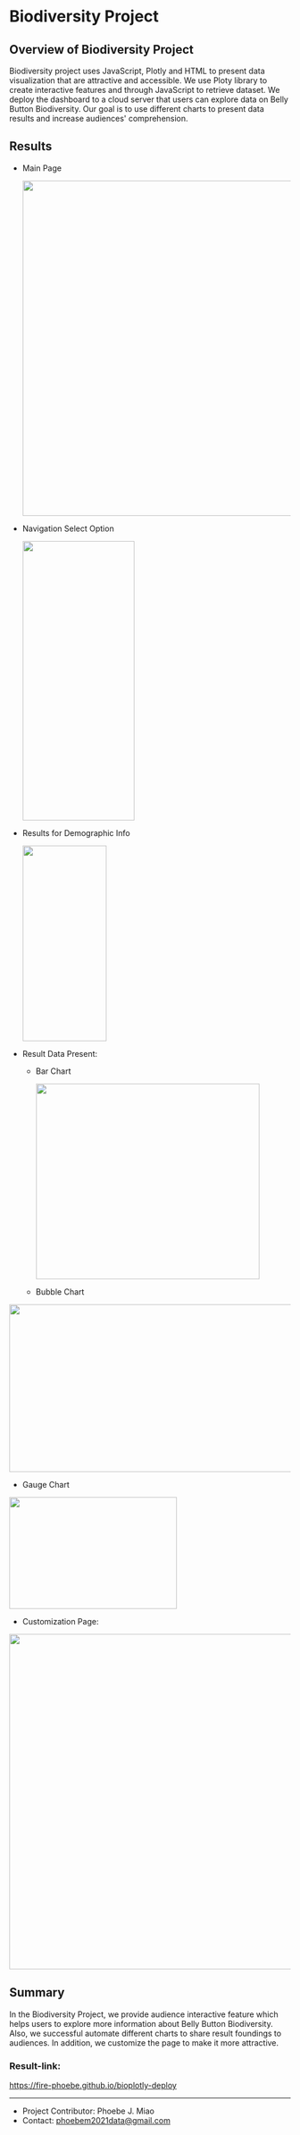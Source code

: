 # Biodiversity Project
## Overview of Biodiversity Project
Biodiversity project uses JavaScript, Plotly and HTML to present data visualization that are attractive and accessible. We use Ploty library to create interactive features and through JavaScript to retrieve dataset. We deploy the dashboard to a cloud server that users can explore data on Belly Button Biodiversity. Our goal is to use different charts to present data results and increase audiences' comprehension.

## Results
- Main Page 
  
  <img src="static/images/main_page.PNG" width="600" height="600">
  
- Navigation Select Option

   <img src="static/images/select_option.PNG" width="200" height="500">

- Results for Demographic Info

   <img src="static/images/demog_info.PNG" width="150" height="350">


- Result Data Present:
  - Bar Chart

    <img src="static/images/bar_chart.PNG" width="400" height="350">

  - Bubble Chart

<img src="static/images/bubble_chart.PNG" width="700" height="300">

  - Gauge Chart 

  <img src="static/images/gauge_chart.PNG" width="300" height="200">

- Customization Page:

<img src="static/images/customize_page.PNG" width="600" height="600">


## Summary
In the Biodiversity Project, we provide audience interactive feature which helps users to explore more information about Belly Button Biodiversity. Also, we successful automate different charts to share result foundings to audiences. In addition, we customize the page to make it more attractive.

### Result-link:
https://fire-phoebe.github.io/bioplotly-deploy

______________________________________________________________________________________________________________________________________________________________

- Project Contributor: Phoebe J. Miao
- Contact: phoebem2021data@gmail.com
